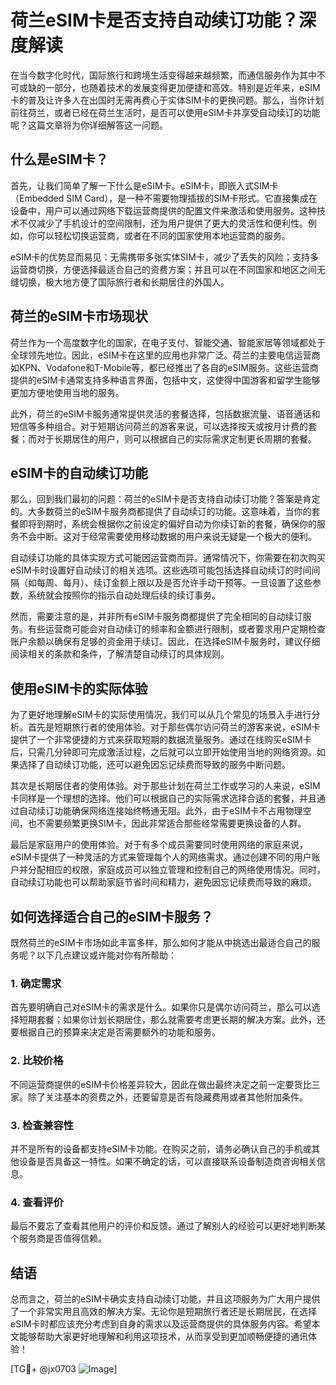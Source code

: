 # 荷兰eSIM卡是否支持自动续订功能？深度解读

在当今数字化时代，国际旅行和跨境生活变得越来越频繁，而通信服务作为其中不可或缺的一部分，也随着技术的发展变得更加便捷和高效。特别是近年来，eSIM卡的普及让许多人在出国时无需再费心于实体SIM卡的更换问题。那么，当你计划前往荷兰，或者已经在荷兰生活时，是否可以使用eSIM卡并享受自动续订的功能呢？这篇文章将为你详细解答这一问题。

## 什么是eSIM卡？

首先，让我们简单了解一下什么是eSIM卡。eSIM卡，即嵌入式SIM卡（Embedded SIM Card），是一种不需要物理插拔的SIM卡形式。它直接集成在设备中，用户可以通过网络下载运营商提供的配置文件来激活和使用服务。这种技术不仅减少了手机设计的空间限制，还为用户提供了更大的灵活性和便利性。例如，你可以轻松切换运营商，或者在不同的国家使用本地运营商的服务。

eSIM卡的优势显而易见：无需携带多张实体SIM卡，减少了丢失的风险；支持多运营商切换，方便选择最适合自己的资费方案；并且可以在不同国家和地区之间无缝切换，极大地方便了国际旅行者和长期居住的外国人。

## 荷兰的eSIM卡市场现状

荷兰作为一个高度数字化的国家，在电子支付、智能交通、智能家居等领域都处于全球领先地位。因此，eSIM卡在这里的应用也非常广泛。荷兰的主要电信运营商如KPN、Vodafone和T-Mobile等，都已经推出了各自的eSIM服务。这些运营商提供的eSIM卡通常支持多种语言界面，包括中文，这使得中国游客和留学生能够更加方便地使用当地的服务。

此外，荷兰的eSIM卡服务通常提供灵活的套餐选择，包括数据流量、语音通话和短信等多种组合。对于短期访问荷兰的游客来说，可以选择按天或按月计费的套餐；而对于长期居住的用户，则可以根据自己的实际需求定制更长周期的套餐。

## eSIM卡的自动续订功能

那么，回到我们最初的问题：荷兰的eSIM卡是否支持自动续订功能？答案是肯定的。大多数荷兰的eSIM卡服务商都提供了自动续订的功能。这意味着，当你的套餐即将到期时，系统会根据你之前设定的偏好自动为你续订新的套餐，确保你的服务不会中断。这对于经常需要使用移动数据的用户来说无疑是一个极大的便利。

自动续订功能的具体实现方式可能因运营商而异。通常情况下，你需要在初次购买eSIM卡时设置好自动续订的相关选项。这些选项可能包括选择自动续订的时间间隔（如每周、每月）、续订金额上限以及是否允许手动干预等。一旦设置了这些参数，系统就会按照你的指示自动处理后续的续订事务。

然而，需要注意的是，并非所有eSIM卡服务商都提供了完全相同的自动续订服务。有些运营商可能会对自动续订的频率和金额进行限制，或者要求用户定期检查账户余额以确保有足够的资金用于续订。因此，在选择eSIM卡服务时，建议仔细阅读相关的条款和条件，了解清楚自动续订的具体规则。

## 使用eSIM卡的实际体验

为了更好地理解eSIM卡的实际使用情况，我们可以从几个常见的场景入手进行分析。首先是短期旅行者的使用体验。对于那些偶尔访问荷兰的游客来说，eSIM卡提供了一个非常便捷的方式来获取短期的数据流量服务。通过在线购买eSIM卡后，只需几分钟即可完成激活过程，之后就可以立即开始使用当地的网络资源。如果选择了自动续订功能，还可以避免因忘记续费而导致的服务中断问题。

其次是长期居住者的使用体验。对于那些计划在荷兰工作或学习的人来说，eSIM卡同样是一个理想的选择。他们可以根据自己的实际需求选择合适的套餐，并且通过自动续订功能确保网络连接始终畅通无阻。此外，由于eSIM卡不占用物理空间，也不需要频繁更换SIM卡，因此非常适合那些经常需要更换设备的人群。

最后是家庭用户的使用体验。对于有多个成员需要同时使用网络的家庭来说，eSIM卡提供了一种灵活的方式来管理每个人的网络需求。通过创建不同的用户账户并分配相应的权限，家庭成员可以独立管理和控制自己的网络使用情况。同时，自动续订功能也可以帮助家庭节省时间和精力，避免因忘记续费而导致的麻烦。

## 如何选择适合自己的eSIM卡服务？

既然荷兰的eSIM卡市场如此丰富多样，那么如何才能从中挑选出最适合自己的服务呢？以下几点建议或许能对你有所帮助：

### 1. 确定需求
首先要明确自己对eSIM卡的需求是什么。如果你只是偶尔访问荷兰，那么可以选择短期套餐；如果你计划长期居住，那么就需要考虑更长期的解决方案。此外，还要根据自己的预算来决定是否需要额外的功能和服务。

### 2. 比较价格
不同运营商提供的eSIM卡价格差异较大，因此在做出最终决定之前一定要货比三家。除了关注基本的资费之外，还要留意是否有隐藏费用或者其他附加条件。

### 3. 检查兼容性
并不是所有的设备都支持eSIM卡功能。在购买之前，请务必确认自己的手机或其他设备是否具备这一特性。如果不确定的话，可以直接联系设备制造商咨询相关信息。

### 4. 查看评价
最后不要忘了查看其他用户的评价和反馈。通过了解别人的经验可以更好地判断某个服务商是否值得信赖。

## 结语

总而言之，荷兰的eSIM卡确实支持自动续订功能，并且这项服务为广大用户提供了一个非常实用且高效的解决方案。无论你是短期旅行者还是长期居民，在选择eSIM卡时都应该充分考虑到自身的需求以及运营商提供的具体服务内容。希望本文能够帮助大家更好地理解和利用这项技术，从而享受到更加顺畅便捷的通讯体验！

[TG💪+ @jx0703 ![Image](https://github.com/user-attachments/assets/dbca1d08-cadb-493c-b0ec-ad6f7a83f270)]
